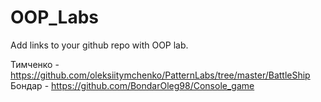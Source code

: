 # OOP_Labs
Add links to your github repo with OOP lab.

Тимченко - https://github.com/oleksiitymchenko/PatternLabs/tree/master/BattleShip
  Бондар - https://github.com/BondarOleg98/Console_game
